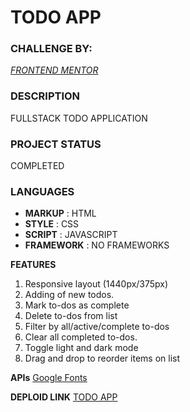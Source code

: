 # TODO APP

### CHALLENGE BY:
 _[FRONTEND MENTOR](https://www.frontendmentor.io?ref=challenge "Visit FrontEnd Mentor")_



### DESCRIPTION
 FULLSTACK TODO APPLICATION

 ### PROJECT STATUS
 COMPLETED

### LANGUAGES
- **MARKUP**    : HTML
- **STYLE**     : CSS
- **SCRIPT**     : JAVASCRIPT
- **FRAMEWORK** : NO FRAMEWORKS

**FEATURES**
1. Responsive layout (1440px/375px)
2. Adding of new todos.
3. Mark to-dos as complete
4. Delete to-dos from list
5. Filter by all/active/complete to-dos
6. Clear all completed to-dos.
7. Toggle light and dark mode
8. Drag and drop to reorder items on list



**APIs**
[Google Fonts](https://fonts.google.com) 

**DEPLOID LINK**
[TODO APP](https://todo-app-gamma-mauve.vercel.app/)